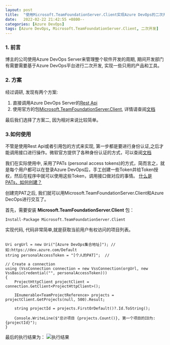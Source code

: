 ```yaml
---
layout: post
title:  "使用Microsoft.TeamFoundationServer.Client实现Azure DevOps的二次开发"
date:   2022-02-22 21:42:55 +0800--
categories: [Azure DevOps]
tags: [Azure DevOps, Microsoft.TeamFoundationServer.Client, 二次开发]  
---
```


### 1. 前言
博主的公司使用Azure DevOps Server来管理整个软件开发的周期, 期间开发部门有需要需要基于Azure DevOps平台进行二次开发, 实现一些只用的产品和工具。

### 2. 方案

经过调研, 发现有两个方案:
1. 直接调用Azure DevOps Server的[Rest Api](https://docs.microsoft.com/en-us/rest/api/azure/devops/account/?view=azure-devops-rest-6.1) 
2. 使用官方的包[Microsoft.TeamFoundationServer.Client](https://www.nuget.org/packages/Microsoft.TeamFoundationServer.Client), 详情请查阅[文档](https://docs.microsoft.com/en-us/azure/devops/integrate/concepts/dotnet-client-libraries?view=azure-devops)

最后我们选择了方案二, 因为相对来说比较简单。

### 3.如何使用

不管是使用Rest Api或者引用包的方式来实现, 第一步都是要进行身份认证,之后才能调用接口进行操作。微软官方提供了各种身份认证的方式，可以查阅[文档](https://docs.microsoft.com/zh-cn/azure/devops/integrate/get-started/authentication/authentication-guidance?view=azure-devops)

我们在实际使用中, 采用了PATs (personal access tokens)的方式，简而言之，就是每个用户都可以在登录Azure DevOps后，手工创建一些Token并给Token授权，然后在程序中就可以使用这些Token，调用接口做对应的事情。 [什么是PATs，如何创建？](https://docs.microsoft.com/en-us/azure/devops/organizations/accounts/use-personal-access-tokens-to-authenticate?view=azure-devops&tabs=Windows)

创建完PAT之后, 我们就可以用Microsoft.TeamFoundationServer.Client和Azure DecOps进行交互了。

首先，需要安装 **Microsoft.TeamFoundationServer.Client** 包：

```CSharp
Install-Package Microsoft.TeamFoundationServer.Client
```

实现代码, 代码非常简单,就是获取当前用户有权访问的项目列表。

```Csharp

Uri orgUrl = new Uri("[Azure DevOps集合地址]"); // 如:https://dev.azure.com/Default               
string personalAccessToken = "[个人的PAT]";  // 

// Create a connection
using (VssConnection connection = new VssConnection(orgUrl, new VssBasicCredential("", personalAccessToken)))
{
    ProjectHttpClient projectClient = connection.GetClient<ProjectHttpClient>();

    IEnumerable<TeamProjectReference> projects = projectClient.GetProjects(null, 500).Result;

    string projectId = projects.FirstOrDefault()?.Id.ToString();

    Console.WriteLine($"总计项目 {projects.Count()}, 第一个项目的ID为: {projectId}");
}

````

最后的执行结果为：
![执行结果](/assets/imgs/AzureDevOpsProjectList.png)